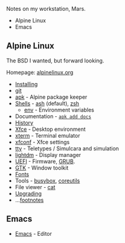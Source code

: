 Notes on my workstation, Mars.

* Alpine Linux
* Emacs

## Alpine Linux

The BSD I wanted, but forward looking.

Homepage: [alpinelinux.org](https://alpinelinux.org)

* [Installing](install)
* [git](git)
* [apk](apk) - Alpine package keeper
* [Shells](shells) - [ash](ash) (default), [zsh](zsh)
    - [env](env) - Environment variables
* Documentation - [`apk add docs`](docs)
* [History](history-alpine)
* [Xfce](xfce) - Desktop environment
* [xterm](xterm) - Terminal emulator
* [xfconf](xfconf) - Xfce settings
* [tty](tty) - Teletypes / Simulcara and simulation
* [lightdm](lightdm) - Display manager
* [UEFI](uefi) - Firmware, [GRUB](grub).
* [GTK](gtk) - Window toolkit
* [Fonts](fonts)
* Tools - [busybox](busybox), [coreutils](coreutils)
* File viewer - [cat](cat)
* [Upgrading](upgrade)
* ...[footnotes](footnotes)

## Emacs

* [Emacs](emacs) - Editor
